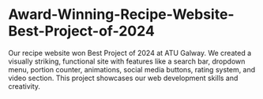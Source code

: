 # Award-Winning-Recipe-Website-Best-Project-of-2024
Our recipe website won Best Project of 2024 at ATU Galway. We created a visually striking, functional site with features like a search bar, dropdown menu, portion counter, animations, social media buttons, rating system, and video section. This project showcases our web development skills and creativity.

